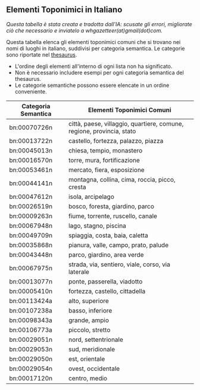## Elementi Toponimici in Italiano

*Questa tabella è stata creata e tradotta dall'IA: scusate gli errori, migliorate ciò che necessario e inviatelo a whgazetteer(at)gmail(dot)com.*

Questa tabella elenca gli elementi toponimici comuni che si trovano nei nomi di luoghi in italiano, suddivisi per categoria semantica. Le categorie sono riportate nel [thesaurus](https://github.com/WorldHistoricalGazetteer/epitran/blob/toponymic-linguistics/epitran/data/topos/thesaurus.md).

* L'ordine degli elementi all'interno di ogni lista non ha significato.
* Non è necessario includere esempi per ogni categoria semantica del thesaurus.
* Le categorie semantiche possono essere elencate in un ordine conveniente.

| Categoria Semantica | Elementi Toponimici Comuni |
|---|---|
| bn:00070726n | città, paese, villaggio, quartiere, comune, regione, provincia, stato |
| bn:00013722n | castello, fortezza, palazzo, piazza |
| bn:00045013n | chiesa, tempio, monastero |
| bn:00016570n | torre, mura, fortificazione |
| bn:00053461n | mercato, fiera, esposizione |
| bn:00044141n | montagna, collina, cima, roccia, picco, cresta |
| bn:00047612n | isola, arcipelago |
| bn:00026519n | bosco, foresta, giardino, parco |
| bn:00009263n | fiume, torrente, ruscello, canale |
| bn:00067948n | lago, stagno, piscina |
| bn:00049709n | spiaggia, costa, baia, caletta |
| bn:00035868n | pianura, valle, campo, prato, palude |
| bn:00043448n | parco, giardino, area verde |
| bn:00067975n | strada, via, sentiero, viale, corso, via laterale |
| bn:00013077n | ponte, passerella, viadotto |
| bn:00005410n | fortezza, castello, cittadella |
| bn:00113424a | alto, superiore |
| bn:00107238a | basso, inferiore |
| bn:00098343a | grande, ampio |
| bn:00106773a | piccolo, stretto |
| bn:00029051n | nord, settentrionale |
| bn:00029053n | sud, meridionale |
| bn:00029050n | est, orientale |
| bn:00029054n | ovest, occidentale |
| bn:00017120n | centro, medio |
